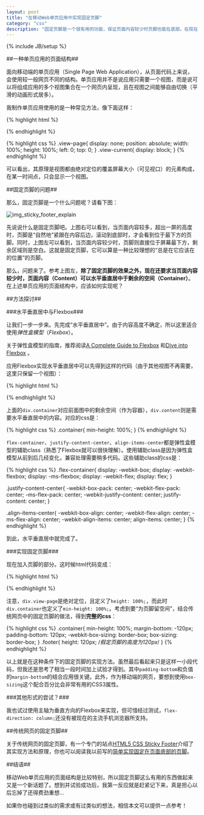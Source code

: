 ```yaml
---
layout: post
title: "在移动Web单页应用中实现固定页脚"
category: "css"
description: "固定页脚是一个很有用的功能，保证页面内容较少时页脚也能在底部。在现在流行的移动Web单页应用中，要如何做才能实现它呢？"
---
```

{% include JB/setup %}

##一种单页应用的页面结构##

面向移动端的单页应用（Single Page Web Application），从页面代码上来说，会使用较一般网页不同的结构。单页应用并不是说应用只需要一个视图，而是说可以将组成应用的多个视图集合在一个网页内呈现，且在视图之间能够自由切换（平滑的动画形式居多）。

我制作单页应用使用的是一种常见方法，像下面这样：

{% highlight html %}
<body>
    <div class="view-page view-current"></div>
    <div class="view-page"></div>
    <div class="view-page"></div>
</body>
{% endhighlight %}

{% highlight css %}
.view-page{
    display: none;
    position: absolute;
    width: 100%;
    height: 100%;
    left: 0;
    top: 0;
}
.view-current{
    display: block;
}
{% endhighlight %}

可以看出，其原理是视图都由绝对定位的覆盖屏幕大小（可见视口）的元素构成，在某一时间点，只会显示一个视图。

##固定页脚的问题##

那么，固定页脚是一个什么问题呢？请看下图：

![img_sticky_footer_explain][img_sticky_footer_explain]

先说说什么是固定页脚吧。上图右可以看到，当页面内容较多，超出一屏的高度时，页脚是“自然地”紧跟在内容后边，滚动到底部时，才会看到位于最下方的页脚。同时，上图左可以看到，当页面内容较少时，页脚则直接位于屏幕最下方，剩余区域则是空白。这就是固定页脚，它可以算是一种比较理想的“总是在它应该在的位置”的页脚。

那么，问题来了。参考上图左，**除了固定页脚的效果之外，现在还要求当页面内容较少时，页面内容（Content）可以水平垂直居中于剩余的空间（Container）**。在上述单页应用的页面结构中，应该如何实现呢？

##方法探讨##

###水平垂直居中与Flexbox###

让我们一步一步来。先完成“水平垂直居中”。由于内容高度不确定，所以这里适合使用*弹性盒模型*（*Flexbox*）。

关于弹性盒模型的指南，推荐阅读[A Complete Guide to Flexbox][] 和[Dive into Flexbox][] 。

应用Flexbox实现水平垂直居中可以先得到这样的代码（由于其他视图不再需要，这里只保留一个视图）：

{% highlight html %}
<body>
    <div class="view-page view-current">
        <div class="container flex-container justify-content-center align-items-center">
            <div class="content"></div>
        </div>
    </div>
</body>
{% endhighlight %}

上面的`div.container`对应前面图中的剩余空间（作为容器），`div.content`则是需要水平垂直居中的内容。对应的css是：

{% highlight css %}
.container{
    min-height: 100%;
}
{% endhighlight %}

`flex-container`、`justify-content-center`、`align-items-center`都是弹性盒模型的辅助class（熟悉了Flexbox就可以很快理解）。使用辅助class是因为弹性盒模型从前到后几经变化，兼容处理需要稍多代码。这些辅助class的css是：

{% highlight css %}
.flex-container{
    display: -webkit-box;
    display: -webkit-flexbox;
    display: -ms-flexbox;
    display: -webkit-flex;
    display: flex;
}

.justify-content-center{
    -webkit-box-pack: center;
    -webkit-flex-pack: center;
    -ms-flex-pack: center;
    -webkit-justify-content: center;
    justify-content: center;
}

.align-items-center{
    -webkit-box-align: center;
    -webkit-flex-align: center;
    -ms-flex-align: center;
    -webkit-align-items: center;
    align-items: center;
}
{% endhighlight %}

到此，水平垂直居中就完成了。

###实现固定页脚###

现在加入页脚的部分。这时候html代码变成：

{% highlight html %}
<body>
    <div class="view-page view-current">
        <div class="container flex-container justify-content-center align-items-center">
            <div class="content"></div>
        </div>
        <div class="footer"></div>
    </div>
</body>
{% endhighlight %}

注意，`div.view-page`是绝对定位，且定义了`height: 100%;`，而此时`div.container`也定义了`min-height: 100%;`。考虑到要“为页脚留空间”，结合传统网页中的固定页脚的做法，得到**完整的css**：

{% highlight css %}
.container{
    min-height: 100%;
    margin-bottom: -120px;
    padding-bottom: 120px;
    -webkit-box-sizing: border-box;
    box-sizing: border-box;
}
.footer{
    height: 120px;  /*假定页脚的高度为120px*/
}
{% endhighlight %}

以上就是在这种条件下的固定页脚的实现方法。虽然最后看起来只是这样一小段代码，但我还是思考了相当一段时间加上试验才得到。其中`padding-bottom`和负值的`margin-bottom`的结合应用很关键。此外，作为移动端的网页，要想到使用`box-sizing`这个配合百分比会非常有用的CSS3属性。

###其他形式的尝试？###

我也试过使用主轴为垂直方向的Flexbox来实现，但可惜经过测试，`flex-direction: column;`还没有被现在的主流手机浏览器所支持。

##传统网页的固定页脚##

关于传统网页的固定页脚，有一个专门的站点[HTML5 CSS Sticky Footer][]介绍了其实现方法和原理，你也可以阅读我以前写的[简单实现固定在页面底部的页脚][]。

##结语##

移动Web单页应用的页面结构是比较特别，所以固定页脚这么有用的东西做起来又是一个新话题了。想到并试验成功后，我第一反应就是赶紧记下来，真是担心以后忘掉了还得费劲重想...

如果你也碰到过类似的需求或有过类似的想法，相信本文可以提供一点参考！

[img_sticky_footer_explain]: {{POSTS_IMG_PATH}}/201410/sticky_footer_explain.png "单页应用中的固定页脚示意"

[A Complete Guide to Flexbox]: http://css-tricks.com/snippets/css/a-guide-to-flexbox/  "A Complete Guide to Flexbox | CSS-Tricks"
[Dive into Flexbox]: http://bocoup.com/weblog/dive-into-flexbox/ "Dive into Flexbox - Bocoup"
[HTML5 CSS Sticky Footer]: http://ryanfait.com/html5-sticky-footer/ "HTML5 CSS Sticky Footer"
[简单实现固定在页面底部的页脚]: http://acgtofe.com/posts/2013/03/sticky-footer/ "简单实现固定在页面底部的页脚 - acgtofe"
